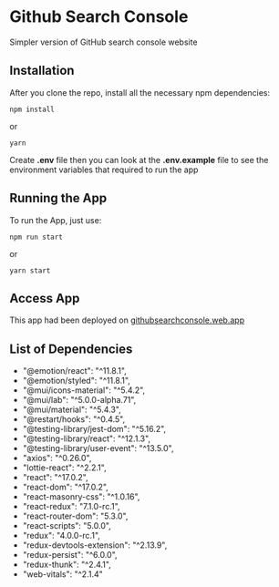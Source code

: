 # Github Search Console

Simpler version of GitHub search console website

## Installation

After you clone the repo, install all the necessary npm dependencies:

```
npm install
```

or

```
yarn
```
Create **.env** file then you can look at the **.env.example** file to see the environment variables that required to run the app

## Running the App

To run the App, just use:

```
npm run start
```

or

```
yarn start
```

## Access App

This app had been deployed on [githubsearchconsole.web.app](https://githubsearchconsole.web.app)

## List of Dependencies

* "@emotion/react": "^11.8.1",
* "@emotion/styled": "^11.8.1",
* "@mui/icons-material": "^5.4.2",
* "@mui/lab": "^5.0.0-alpha.71",
* "@mui/material": "^5.4.3",
* "@restart/hooks": "^0.4.5",
* "@testing-library/jest-dom": "^5.16.2",
* "@testing-library/react": "^12.1.3",
* "@testing-library/user-event": "^13.5.0",
* "axios": "^0.26.0",
* "lottie-react": "^2.2.1",
* "react": "^17.0.2",
* "react-dom": "^17.0.2",
* "react-masonry-css": "^1.0.16",
* "react-redux": "7.1.0-rc.1",
* "react-router-dom": "5.3.0",
* "react-scripts": "5.0.0",
* "redux": "4.0.0-rc.1",
* "redux-devtools-extension": "^2.13.9",
* "redux-persist": "^6.0.0",
* "redux-thunk": "^2.4.1",
* "web-vitals": "^2.1.4"